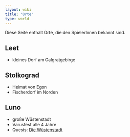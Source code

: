 ```yaml
---
layout: wiki
title: "Orte"
type: world
---
```

Diese Seite enthält Orte, die den SpielerInnen bekannt sind.

## Leet
- kleines Dorf am Galgratgebirge

## Stolkograd
- Heimat von Egon
- Fischerdorf im Norden

## Luno
- große Wüstenstadt
- Varusfest alle 4 Jahre
- Quests: [Die Wüstenstadt](../wuestenstadt)